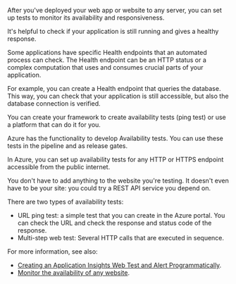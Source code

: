 After you've deployed your web app or website to any server, you can set up tests to monitor its availability and responsiveness.

It's helpful to check if your application is still running and gives a healthy response.

Some applications have specific Health endpoints that an automated process can check. The Health endpoint can be an HTTP status or a complex computation that uses and consumes crucial parts of your application.

For example, you can create a Health endpoint that queries the database. This way, you can check that your application is still accessible, but also the database connection is verified.

You can create your framework to create availability tests (ping test) or use a platform that can do it for you.

Azure has the functionality to develop Availability tests. You can use these tests in the pipeline and as release gates.

In Azure, you can set up availability tests for any HTTP or HTTPS endpoint accessible from the public internet.

You don't have to add anything to the website you're testing. It doesn't even have to be your site: you could try a REST API service you depend on.

There are two types of availability tests:

 -  URL ping test: a simple test that you can create in the Azure portal. You can check the URL and check the response and status code of the response.
 -  Multi-step web test: Several HTTP calls that are executed in sequence.

For more information, see also:

 -  [Creating an Application Insights Web Test and Alert Programmatically](https://azure.microsoft.com/blog/creating-a-web-test-alert-programmatically-with-application-insights/).
 -  [Monitor the availability of any website](/azure/application-insights/app-insights-monitor-web-app-availability).
